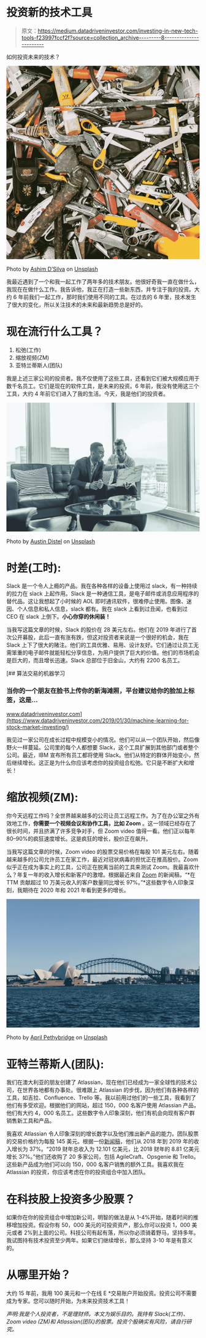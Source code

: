 # 投资新的技术工具

> 原文：<https://medium.datadriveninvestor.com/investing-in-new-tech-tools-f23997fccf2f?source=collection_archive---------8----------------------->

如何投资未来的技术？

![](img/e6f19ff467193f3189b2b65536c69e36.png)

Photo by [Ashim D’Silva](https://unsplash.com/@randomlies?utm_source=medium&utm_medium=referral) on [Unsplash](https://unsplash.com?utm_source=medium&utm_medium=referral)

我最近遇到了一个和我一起工作了两年多的技术朋友。他很好奇我一直在做什么，我现在在做什么工作。我告诉他，我正在打造一些新东西，并专注于我的投资。大约 6 年前我们一起工作，那时我们使用不同的工具。在过去的 6 年里，技术发生了很大的变化，所以关注技术的未来和最新趋势总是好的。

# 现在流行什么工具？

1.  松弛(工作)
2.  缩放视频(ZM)
3.  亚特兰蒂斯人(团队)

我是上述三家公司的投资者。我不仅使用了这些工具，还看到它们被大规模应用于数千名员工。它们是现在的软件工具，是未来的投资。6 年前，我没有使用这三个工具，大约 4 年前它们进入了我的生活。今天，我是他们的投资者。

![](img/41982f0441424bee6de246355ef00d5d.png)

Photo by [Austin Distel](https://unsplash.com/@austindistel?utm_source=medium&utm_medium=referral) on [Unsplash](https://unsplash.com?utm_source=medium&utm_medium=referral)

# 时差(工时):

Slack 是一个令人上瘾的产品。我在各种各样的设备上使用过 slack，有一种持续的拉力在 slack 上起作用。Slack 是一种通信工具，是电子邮件或消息应用程序的替代品。这让我想起了小时候的 AOL 即时通讯软件，很难停止使用。图像、迷因、个人信息和私人信息，slack 都有。我在 slack 上看到过丑闻，也看到过 CEO 在 slack 上倒下。**小心你穿的休闲装！**

当我写这篇文章的时候，Slack 的股价在 28 美元左右。他们在 2019 年进行了首次公开募股，此后一直有涨有跌，但这对投资者来说是一个很好的机会，我在 Slack 上下了很大的赌注。他们的工具优雅、易用、设计友好。它们通过让员工无需笨重的电子邮件就能轻松分享信息，为用户提供了巨大的价值。他们的市场机会是巨大的，而且增长迅速。Slack 总部位于旧金山，大约有 2200 名员工。

[](https://www.datadriveninvestor.com/2019/01/30/machine-learning-for-stock-market-investing/) [## 算法交易的机器学习

### 当你的一个朋友在脸书上传你的新海滩照，平台建议给你的脸加上标签，这是…

www.datadriveninvestor.com](https://www.datadriveninvestor.com/2019/01/30/machine-learning-for-stock-market-investing/) 

我见过一家公司在成长过程中规模变小的情况。他们可以从一个团队开始，然后像野火一样蔓延。公司里的每个人都想要 Slack，这个工具扩展到其他部门或者整个公司。最近，IBM 宣布所有员工都将使用 Slack。他们从特定的群体开始变小，然后继续增长。这正是为什么你应该考虑你的投资组合松弛。它只是不断扩大和增长！

# 缩放视频(ZM):

你今天远程工作吗？全世界越来越多的公司让员工远程工作。为了在办公室之外有效地工作，**你需要一个视频会议和协作工具，比如 Zoom** 。这一领域已经存在了很长时间，并且挤满了许多竞争对手，但 Zoom video 值得一看。他们正以每年 80–90%的疯狂速度增长。这是疯狂的增长，股价正在飙升。

当我写这篇文章的时候，Zoom video 的股票交易价格在每股 101 美元左右。随着越来越多的公司允许员工在家工作，最近对冠状病毒的担忧正在推高股价。Zoom 似乎正在成为事实上的工具，公司正在脱离当前的工具来测试 Zoom。我最喜欢什么？年复一年的收入增长和新客户的激增。根据最近来自 [Zoom](https://investors.zoom.us/news-releases/news-release-details/zoom-video-communications-reports-third-quarter-results-fiscal) 的新闻稿，“*在 TTM 贡献超过 10 万美元收入的客户数量同比增长 97%。”*这些数字令人印象深刻，我期待在 2020 年和 2021 年看到更多的增长。

![](img/63d3552b9aacc62612dfe13fc777a80b.png)

Photo by [April Pethybridge](https://unsplash.com/@apriiil?utm_source=medium&utm_medium=referral) on [Unsplash](https://unsplash.com?utm_source=medium&utm_medium=referral)

# 亚特兰蒂斯人(团队):

我们在澳大利亚的朋友创建了 Atlassian，现在他们已经成为一家全球性的技术公司，在世界各地都有办事处。很难跟上 Atlassian 的步伐，因为他们有各种各样的工具，如吉拉、Confluence、Trello 等。我以前用过他们的一些工具，我看到了他们有多受欢迎。根据他们的网站，超过 150，000 名客户使用 Atlassian 产品，他们有大约 4，000 名员工。这些数字令人印象深刻，他们有机会向现有客户群销售新工具和产品。

我喜欢 Atlassian 令人印象深刻的增长数字以及他们推出新产品的能力。团队股票的交易价格约为每股 145 美元。根据一份[新闻稿](https://investors.atlassian.com/financials-and-filings/news/news-details/2019/Atlassian-Announces-Fourth-Quarter-and-Fiscal-Year-2019-Results/default.aspx)，他们从 2018 年到 2019 年的收入增长为 37%。“2019 财年总收入为 12.101 亿美元，比 2018 财年的 8.81 亿美元增长 37%。”他们还收购了 20 多家公司，包括 AgileCraft、Opsgenie 和 Trello。这些新产品成为他们可以向 150，000 名客户销售的额外工具。我喜欢我在 Atlassian 的投资，你应该考虑在你的投资组合中加入团队。

# 在科技股上投资多少股票？

如果你在你的投资组合中增加新公司，明智的做法是从 1-4%开始，随着时间的推移增加投资。假设你有 50，000 美元的可投资资产，那么你可以投资 1，000 美元或者 2%到上面的公司。科技公司有起有落，所以你必须骑着野马，坚持多年。我试图持有技术投资至少两年。如果它们继续增长，那么坚持 3-10 年是有意义的。

# 从哪里开始？

大约 15 年前，我用 100 美元和一个在线 E *交易账户开始投资。投资公司不需要成为专家。您可以随时开始，为未来投资技术工具！

*声明:我是个人投资者，不是理财师。本文为娱乐目的。我持有 Slack(工作)、Zoom video (ZM)和 Atlassian(团队)的股票。投资个股确实有风险，请自行研究。*